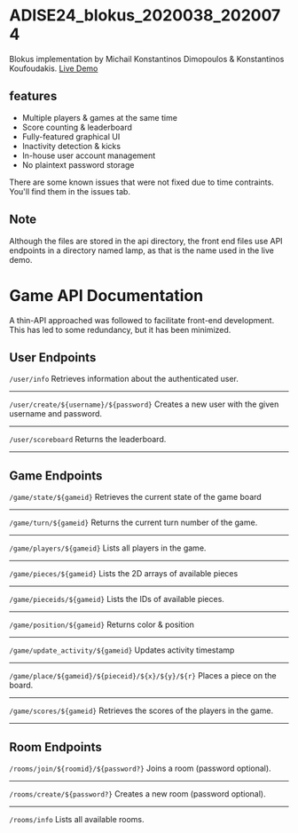 # ADISE24_blokus_2020038_2020074
Blokus implementation by Michail Konstantinos Dimopoulos & Konstantinos Koufoudakis.
[Live Demo](https://users.iee.ihu.gr/~iee2020038/login.html)

## features
* Multiple players & games at the same time
* Score counting & leaderboard
* Fully-featured graphical UI
* Inactivity detection & kicks
* In-house user account management
* No plaintext password storage

There are some known issues that were not fixed due to time contraints. You'll find them in the issues tab.

## Note
Although the files are stored in the api directory, the front end files use API endpoints in a directory named lamp, as that is the name used in the live demo.

# Game API Documentation

A thin-API approached was followed to facilitate front-end development. This has led to some redundancy, but it has been minimized.

## **User Endpoints**

`/user/info`
Retrieves information about the authenticated user.

---

`/user/create/${username}/${password}`
Creates a new user with the given username and password.

---

`/user/scoreboard`
Returns the leaderboard.

---

## **Game Endpoints**

`/game/state/${gameid}`
Retrieves the current state of the game board

---

`/game/turn/${gameid}`
Returns the current turn number of the game.

---

`/game/players/${gameid}`
Lists all players in the game.

---

`/game/pieces/${gameid}`
Lists the 2D arrays of available pieces

---

`/game/pieceids/${gameid}`
Lists the IDs of available pieces.

---

`/game/position/${gameid}`
Returns color & position

---

`/game/update_activity/${gameid}`
Updates activity timestamp

---

`/game/place/${gameid}/${pieceid}/${x}/${y}/${r}`
Places a piece on the board.

---

`/game/scores/${gameid}`
Retrieves the scores of the players in the game.

---

## **Room Endpoints**

`/rooms/join/${roomid}/${password?}`
Joins a room (password optional).

---

`/rooms/create/${password?}`
Creates a new room (password optional).

---

`/rooms/info`
Lists all available rooms.



